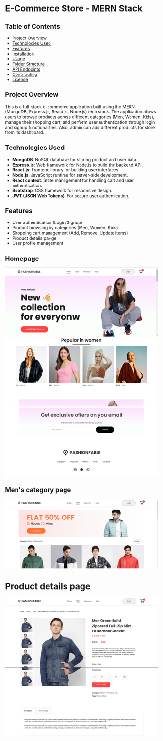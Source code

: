 # E-Commerce Store - MERN Stack

## Table of Contents

-   [Project Overview](#project-overview)
-   [Technologies Used](#technologies-used)
-   [Features](#features)
-   [Installation](#installation)
-   [Usage](#usage)
-   [Folder Structure](#folder-structure)
-   [API Endpoints](#api-endpoints)
-   [Contributing](#contributing)
-   [License](#license)

## Project Overview

This is a full-stack e-commerce application built using the MERN (MongoDB, Express.js, React.js, Node.js) tech stack. The application allows users to browse products across different categories (Men, Women, Kids), manage their shopping cart, and perform user authentication through login and signup functionalities. Also, admin can add different products for store from its dashboard.

## Technologies Used

-   **MongoDB**: NoSQL database for storing product and user data.
-   **Express.js**: Web framework for Node.js to build the backend API.
-   **React.js**: Frontend library for building user interfaces.
-   **Node.js**: JavaScript runtime for server-side development.
-   **React context**: State management for handling cart and user authentication.
-   **Bootstrap**: CSS framework for responsive design.
-   **JWT (JSON Web Tokens)**: For secure user authentication.

## Features

-   User authentication (Login/Signup)
-   Product browsing by categories (Men, Women, Kids)
-   Shopping cart management (Add, Remove, Update items)
-   Product details pa+ge
-   User profile management

## Homepage

![HomePage](./frontend/project_images/homepage.png)
![HomePage2](./frontend/project_images/homepage2.png)
![HomePage3](./frontend/project_images/homepage3.png)

## Men's category page

![Mens](./frontend/project_images/mens1.png)

# Product details page

![Product Details](./frontend/project_images/product_details.png)
![Product Details2](./frontend/project_images/product_details2.png)
